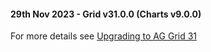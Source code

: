 #### 29th Nov 2023 - Grid v31.0.0 (Charts v9.0.0)

For more details see [Upgrading to AG Grid 31](https://www.ag-grid.com/javascript-data-grid/upgrading-to-ag-grid-31/)
